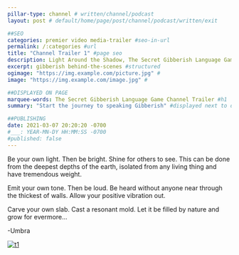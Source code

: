 ```yaml
---
pillar-type: channel # written/channel/podcast
layout: post # default/home/page/post/channel/podcast/written/exit

##SEO
categories: premier video media-trailer #seo-in-url
permalink: /:categories #url
title: "Channel Trailer 1" #page seo
description: Light Around the Shadow, The Secret Gibberish Language Game Podcast #open graph
excerpt: gibberish behind-the-scenes #structured
ogimage: "https://img.example.com/picture.jpg" #
image: "https://img.example.com/image.jpg" #

##DISPLAYED ON PAGE
marquee-words: The Secret Gibberish Language Game Channel Trailer #h1
summary: "Start the journey to speaking Gibberish" #displayed next to date

##PUBLISHING
date: 2021-03-07 20:20:20 -0700
#___: YEAR-MN-DY HH:MM:SS -0700
#published: false
---
```

Be your own light. Then be bright. Shine for others to see. This can be done from the deepest depths of the earth, isolated from any living thing and have tremendous weight. 

Emit your own tone. Then be loud.
Be heard without anyone near through the thickest of walls. Allow your positive vibration out.

Carve your own slab. Cast a resonant mold. Let it be filled by nature and grow for evermore...

-Umbra

[![t1](http://img.youtube.com/vi/1hiWYX-tn0A/0.jpg)](http://www.youtube.com/watch?v=1hiWYX-tn0A "Trailer 1")